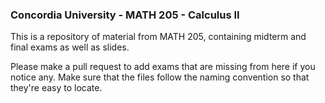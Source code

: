 ### Concordia University - MATH 205 - Calculus II

This is a repository of material from MATH 205, containing midterm and final exams as well as slides.

Please make a pull request to add exams that are missing from here if you notice any. Make sure that the files follow the naming convention so that they're easy to locate. 
